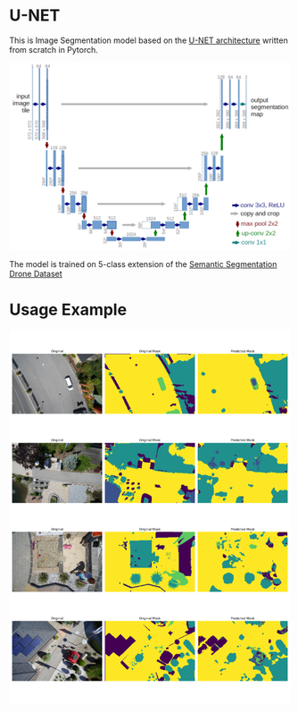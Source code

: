 # U-NET
This is Image Segmentation model based on the [U-NET architecture](https://arxiv.org/abs/1505.04597) written from scratch in Pytorch.

![U-NET architecture](static/UNET_architecture.png)

The model is trained on 5-class extension of the [Semantic Segmentation Drone Dataset](https://www.kaggle.com/datasets/santurini/semantic-segmentation-drone-dataset)

# Usage Example

![Segmentation Grid](static/grid_3.png)